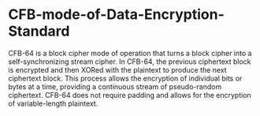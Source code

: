 # CFB-mode-of-Data-Encryption-Standard
CFB-64 is a block cipher mode of operation that turns a block cipher into a self-synchronizing stream cipher. In CFB-64, the previous ciphertext block is encrypted and then XORed with the plaintext to produce the next ciphertext block. This process allows the encryption of individual bits or bytes at a time, providing a continuous stream of pseudo-random ciphertext. CFB-64 does not require padding and allows for the encryption of variable-length plaintext.
